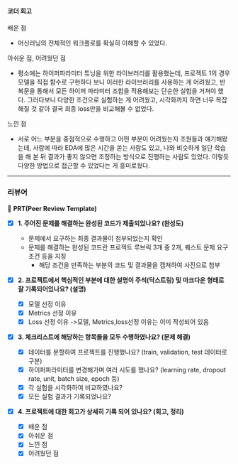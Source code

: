 #### 코더 회고
배운 점
- 머신러닝의 전체적인 워크플로를 확실히 이해할 수 있었다.

아쉬운 점, 어려웠던 점
- 평소에는 하이퍼파라미터 튜닝을 위한 라이브러리를 활용했는데, 프로젝트 1의 경우 모델을 직접 함수로 구현하다 보니 이러한 라이브러리를 사용하는 게 어려웠고, 반복문을 통해서 모든 하이퍼 파라미터 조합을 적용해보는 단순한 실험을 거쳐야 했다.
  그러다보니 다양한 조건으로 실험하는 게 어려웠고, 시각화까지 하면 너무 복잡해질 것 같아 결국 최종 loss만을 비교해볼 수 없었다.

느낀 점
- 서로 어느 부분을 중점적으로 수행하고 어떤 부분이 어려웠는지 조원들과 얘기해봤는데, 사람에 따라 EDA에 많은 시간을 쏟는 사람도 있고, 나와 비슷하게 일단 학습을 해 본 뒤 결과가 좋지 않으면 조정하는 방식으로 진행하는 사람도 있었다. 이렇듯 다양한 방법으로 접근할 수 있었다는 게 흥미로웠다.
---
### 리뷰어
🔑 **PRT(Peer Review Template)**

- [X]  **1. 주어진 문제를 해결하는 완성된 코드가 제출되었나요? (완성도)**
    - 문제에서 요구하는 최종 결과물이 첨부되었는지 확인
    - 문제를 해결하는 완성된 코드란 프로젝트 루브릭 3개 중 2개, 
    퀘스트 문제 요구조건 등을 지칭
        - 해당 조건을 만족하는 부분의 코드 및 결과물을 캡쳐하여 사진으로 첨부

- [X]  **2. 프로젝트에서 핵심적인 부분에 대한 설명이 주석(닥스트링) 및 마크다운 형태로 잘 기록되어있나요? (설명)**
    - [X]  모델 선정 이유
    - [X]  Metrics 선정 이유
    - [X]  Loss 선정 이유
  ->모델, Metrics,loss선정 이유는 이미 작성되어 있음
  
- [X]  **3. 체크리스트에 해당하는 항목들을 모두 수행하였나요? (문제 해결)**
    - [X]  데이터를 분할하여 프로젝트를 진행했나요? (train, validation, test 데이터로 구분)
    - [X]  하이퍼파라미터를 변경해가며 여러 시도를 했나요? (learning rate, dropout rate, unit, batch size, epoch 등)
    - [X]  각 실험을 시각화하여 비교하였나요?
    - [X]  모든 실험 결과가 기록되었나요?

- [X]  **4. 프로젝트에 대한 회고가 상세히 기록 되어 있나요? (회고, 정리)**
    - [X]  배운 점
    - [X]  아쉬운 점
    - [X]  느낀 점
    - [X]  어려웠던 점
